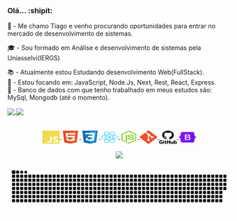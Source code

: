 ### Olá... :shipit: <br>

:ticket: - Me chamo Tiago e venho procurando oportunidades para entrar no mercado de desenvolvimento de sistemas. <br>

   

:mortar_board: - Sou formado em Análise e desenvolvimento de sistemas pela Uniasselvi(IERGS)<br>


:books:  - Atualmente estou Estudando desenvolvimento Web(FullStack).<br>
:scroll: - Estou focando em: JavaScript, Node.Js, Next, Rest, React, Express. <br>
:floppy_disk: - Banco de dados com que tenho trabalhado em meus estudos são: MySql, Mongodb (até o momento). <br>



<div>
  <a href="https://github.com/trsmrs">
  <img height="180em"   align="center" src="https://github-readme-stats.vercel.app/api?username=trsmrs&show_icons=true&theme=react&include_all_commits=true&count_private=true"/>
  <img height="180em"  align="center" src="https://github-readme-stats.vercel.app/api/top-langs/?username=trsmrs&layout=compact&langs_count=7&theme=react" />

  
</div>
 <br>

<div  align="center"> 
  <div style="display: inline_block"><br>
  <img align="center" alt="Js" height="30" width="40" src="https://raw.githubusercontent.com/devicons/devicon/master/icons/javascript/javascript-plain.svg">
  <img align="center" alt="HTML" height="30" width="40" src="https://raw.githubusercontent.com/devicons/devicon/master/icons/html5/html5-original.svg">
  <img align="center" alt="CSS" height="30" width="40" src="https://raw.githubusercontent.com/devicons/devicon/master/icons/css3/css3-original.svg">
  <img align="center" alt="React" height="30" width="40" src="https://raw.githubusercontent.com/devicons/devicon/master/icons/react/react-original.svg">
  <img align="center" alt="Node-js" height="30" width="40" src="https://github.com/devicons/devicon/blob/master/icons/nodejs/nodejs-original.svg">
  <img align="center" alt="Node-js" height="30" width="40" src="https://github.com/devicons/devicon/blob/master/icons/git/git-original.svg">
  <img align="center" alt="Node-js" height="30" width="40" style="color:#fff" src="https://github.com/devicons/devicon/blob/master/icons/github/github-original-wordmark.svg">
  <img align="center" alt="Bootstrap" height="30" width="40" src="https://github.com/devicons/devicon/blob/master/icons/bootstrap/bootstrap-original.svg">
</div>
   
<br>
  <a href="https://www.linkedin.com/in/tiago-machado-95a81313a/" target="_blank"><img src="https://img.shields.io/badge/-LinkedIn-%230077B5?style=for-the-badge&logo=linkedin&logoColor=white" target="_blank"></a> 
<br>



 ![Snake animation](https://github.com/trsmrs/tiagomachado/blob/output/github-contribution-grid-snake.svg)
